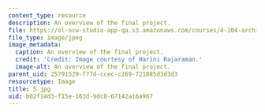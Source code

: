```yaml
---
content_type: resource
description: An overview of the final project.
file: https://ol-ocw-studio-app-qa.s3.amazonaws.com/courses/4-104-architecture-studio-intentions-spring-2005/b02f14d3f15e163d9dc867142a16a967_5.jpg
file_type: image/jpeg
image_metadata:
  caption: An overview of the final project.
  credit: 'Credit: Image courtesy of Harini Rajaraman.'
  image-alt: An overview of the final project.
parent_uid: 25791529-f77d-ccec-c269-721085d3d3d3
resourcetype: Image
title: 5.jpg
uid: b02f14d3-f15e-163d-9dc8-67142a16a967
---
```

